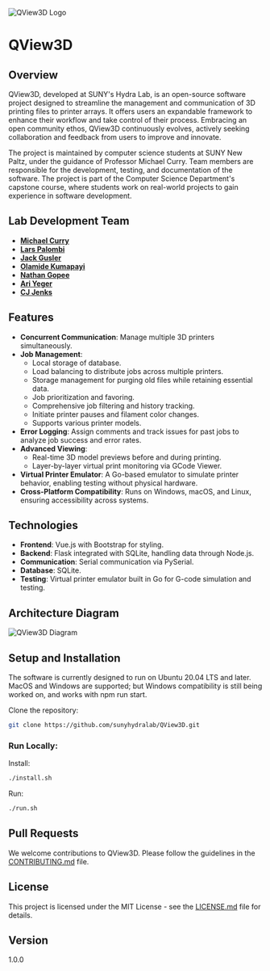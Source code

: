 ![QView3D Logo](QView3Dlogo.png)

# QView3D

## Overview

QView3D, developed at SUNY's Hydra Lab, is an open-source software project designed to streamline the management and communication of 3D printing files to printer arrays. It offers users an expandable framework to enhance their workflow and take control of their process. Embracing an open community ethos, QView3D continuously evolves, actively seeking collaboration and feedback from users to improve and innovate.

The project is maintained by computer science students at SUNY New Paltz, under the guidance of Professor Michael Curry. Team members are responsible for the development, testing, and documentation of the software. The project is part of the Computer Science Department's capstone course, where students work on real-world projects to gain experience in software development.

## Lab Development Team

- [**Michael Curry**](https://github.com/currymike123)
- [**Lars Palombi**](https://github.com/Lars-Codes)
- [**Jack Gusler**](https://github.com/jackgusler)
- [**Olamide Kumapayi**](https://github.com/olakuma)
- [**Nathan Gopee**](https://github.com/ndg8743)
- [**Ari Yeger**](https://github.com/L10nhunter)
- [**CJ Jenks**](https://github.com/iron768)

## Features

- **Concurrent Communication**: Manage multiple 3D printers simultaneously.
- **Job Management**:
  - Local storage of database.
  - Load balancing to distribute jobs across multiple printers.
  - Storage management for purging old files while retaining essential data.
  - Job prioritization and favoring.
  - Comprehensive job filtering and history tracking.
  - Initiate printer pauses and filament color changes.
  - Supports various printer models.
- **Error Logging**: Assign comments and track issues for past jobs to analyze job success and error rates.
- **Advanced Viewing**:
  - Real-time 3D model previews before and during printing.
  - Layer-by-layer virtual print monitoring via GCode Viewer.
- **Virtual Printer Emulator**: A Go-based emulator to simulate printer behavior, enabling testing without physical hardware.
- **Cross-Platform Compatibility**: Runs on Windows, macOS, and Linux, ensuring accessibility across systems.

## Technologies

- **Frontend**: Vue.js with Bootstrap for styling.
- **Backend**: Flask integrated with SQLite, handling data through Node.js.
- **Communication**: Serial communication via PySerial.
- **Database**: SQLite.
- **Testing**: Virtual printer emulator built in Go for G-code simulation and testing.

## Architecture Diagram

![QView3D Diagram](QViewDiagram.png)

## Setup and Installation

The software is currently designed to run on Ubuntu 20.04 LTS and later. MacOS and Windows are supported; but Windows compatibility is still being worked on, and works with npm run start.

Clone the repository:

```bash
git clone https://github.com/sunyhydralab/QView3D.git

```

### Run Locally:

Install:

```bash
./install.sh
```

Run:

```bash
./run.sh
```

## Pull Requests

We welcome contributions to QView3D. Please follow the guidelines in the [CONTRIBUTING.md](CONTRIBUTING.md) file.

## License

This project is licensed under the MIT License - see the [LICENSE.md](LICENSE.md) file for details.

## Version

1.0.0
